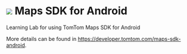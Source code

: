 # ![](https://raw.githubusercontent.com/tomtom-international-labs/maps-sdk-for-android/master/assets/tomtom.png) Maps SDK for Android

Learning Lab for using TomTom Maps SDK for Android

More details can be found in https://developer.tomtom.com/maps-sdk-android.
